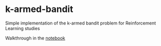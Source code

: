 # k-armed-bandit
Simple implementation of the k-armed bandit problem for Reinforcement Learning studies

Walkthrough in the [notebook]("K-Armed&#32;Bandit.ipynb")
